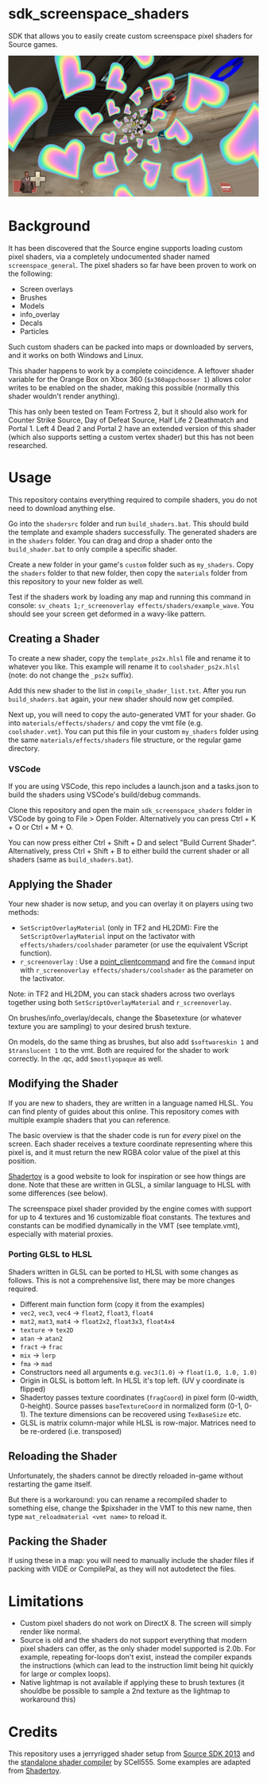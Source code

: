 # sdk_screenspace_shaders
SDK that allows you to easily create custom screenspace pixel shaders for Source games.

![screenshot](thumbnail.jpg)

# Background
It has been discovered that the Source engine supports loading custom pixel shaders, via a completely undocumented shader named `screenspace_general`.
The pixel shaders so far have been proven to work on the following:
- Screen overlays
- Brushes
- Models
- info_overlay
- Decals
- Particles

Such custom shaders can be packed into maps or downloaded by servers, and it works on both Windows and Linux.

This shader happens to work by a complete coincidence. A leftover shader variable for the Orange Box on Xbox 360 (`$x360appchooser 1`) allows color writes to be enabled on the shader, making this possible (normally this shader wouldn't render anything).

This has only been tested on Team Fortress 2, but it should also work for Counter Strike Source, Day of Defeat Source, Half Life 2 Deathmatch and Portal 1.
Left 4 Dead 2 and Portal 2 have an extended version of this shader (which also supports setting a custom vertex shader) but this has not been researched.

# Usage
This repository contains everything required to compile shaders, you do not need to download anything else.

Go into the `shadersrc` folder and run `build_shaders.bat`. This should build the template and example shaders successfully.
The generated shaders are in the `shaders` folder. You can drag and drop a shader onto the `build_shader.bat` to only compile a specific shader.

Create a new folder in your game's `custom` folder such as `my_shaders`.
Copy the `shaders` folder to that new folder, then copy the `materials` folder from this repository to your new folder as well.

Test if the shaders work by loading any map and running this command in console: 
`sv_cheats 1;r_screenoverlay effects/shaders/example_wave`. 
You should see your screen get deformed in a wavy-like pattern.

## Creating a Shader
To create a new shader, copy the `template_ps2x.hlsl` file and rename it to whatever you like.  This example will rename it to `coolshader_ps2x.hlsl` (note: do not change the `_ps2x` suffix).

Add this new shader to the list in `compile_shader_list.txt`.
After you run `build_shaders.bat` again, your new shader should now get compiled.

Next up, you will need to copy the auto-generated VMT for your shader. Go into `materials/effects/shaders/` and copy the vmt file (e.g. `coolshader.vmt`).  You can put this file in your custom `my_shaders` folder using the same `materials/effects/shaders` file structure, or the regular game directory.

### VSCode
If you are using VSCode, this repo includes a launch.json and a tasks.json to build the shaders using VSCode's build/debug commands.

Clone this repository and open the main `sdk_screenspace_shaders` folder in VSCode by going to File > Open Folder.  Alternatively you can press Ctrl + K + O or Ctrl + M + O.

You can now press either Ctrl + Shift + D and select "Build Current Shader".  Alternatively, press Ctrl + Shift + B to either build the current shader or all shaders (same as `build_shaders.bat`).

## Applying the Shader
Your new shader is now setup, and you can overlay it on players using two methods:

- `SetScriptOverlayMaterial` (only in TF2 and HL2DM): Fire the `SetScriptOverlayMaterial` input on the !activator with `effects/shaders/coolshader` parameter (or use the equivalent VScript function).
- `r_screenoverlay` : Use a [point_clientcommand](https://developer.valvesoftware.com/wiki/point_clientcommand) and fire the `Command` input with `r_screenoverlay effects/shaders/coolshader` as the parameter on the !activator.

Note: in TF2 and HL2DM, you can stack shaders across two overlays together using both `SetScriptOverlayMaterial` and `r_screenoverlay`.

On brushes/info_overlay/decals, change the $basetexture (or whatever texture you are sampling) to your desired brush texture.

On models, do the same thing as brushes, but also add `$softwareskin 1` and `$translucent 1` to the vmt. Both are required for the shader to work correctly. In the .qc, add `$mostlyopaque` as well.

## Modifying the Shader
If you are new to shaders, they are written in a language named HLSL. You can find plenty of guides about this online. This repository comes with multiple example shaders that you can reference. 

The basic overview is that the shader code is run for *every* pixel on the screen. Each shader receives a texture coordinate representing where this pixel is, and it must return the new RGBA color value of the pixel at this position.

[Shadertoy](https://www.shadertoy.com/) is a good website to look for inspiration or see how things are done. Note that these are written in GLSL, a similar language to HLSL with some differences (see below).

The screenspace pixel shader provided by the engine comes with support for up to 4 textures and 16 customizable float constants. The textures and constants can be modified dynamically in the VMT (see template.vmt), especially with material proxies.

### Porting GLSL to HLSL

Shaders written in GLSL can be ported to HLSL with some changes as follows. This is not a comprehensive list, there may be more changes required.

* Different main function form (copy it from the examples)
* `vec2`, `vec3`, `vec4` -> `float2`, `float3`, `float4`
* `mat2`, `mat3`, `mat4` -> `float2x2`, `float3x3`, `float4x4`
* `texture` -> `tex2D`
* `atan` -> `atan2`
* `fract` -> `frac`
* `mix` -> `lerp`
* `fma` -> `mad`
* Constructors need all arguments e.g. `vec3(1.0)` -> `float(1.0, 1.0, 1.0)`
* Origin in GLSL is bottom left. In HLSL it's top left. (UV y coordinate is flipped)
* Shadertoy passes texture coordinates (`fragCoord`) in pixel form (0-width, 0-height). Source passes `baseTextureCoord` in normalized form (0-1, 0-1). The texture dimensions can be recovered using `TexBaseSize` etc.
* GLSL is matrix column-major while HLSL is row-major. Matrices need to be re-ordered (i.e. transposed)

## Reloading the Shader
Unfortunately, the shaders cannot be directly reloaded in-game without restarting the game itself. 

But there is a workaround: you can rename a recompiled shader to something else, change the $pixshader in the VMT to this new name, then type `mat_reloadmaterial <vmt name>` to reload it.

## Packing the Shader
If using these in a map: you will need to manually include the shader files if packing with VIDE or CompilePal, as they will not autodetect the files.

# Limitations
* Custom pixel shaders do not work on DirectX 8. The screen will simply render like normal.
* Source is old and the shaders do not support everything that modern pixel shaders can offer, as the only shader model supported is 2.0b. For example, repeating for-loops don't exist, instead the compiler expands the instructions (which can lead to the instruction limit being hit quickly for large or complex loops).
* Native lightmap is not available if applying these to brush textures (it shouldbe be possible to sample a 2nd texture as the lightmap to workaround this)

# Credits
This repository uses a jerryrigged shader setup from [Source SDK 2013](https://github.com/ValveSoftware/source-sdk-2013) and the [standalone shader compiler](https://github.com/SCell555/ShaderCompile) by SCell555. 
Some examples are adapted from [Shadertoy](https://www.shadertoy.com/).
